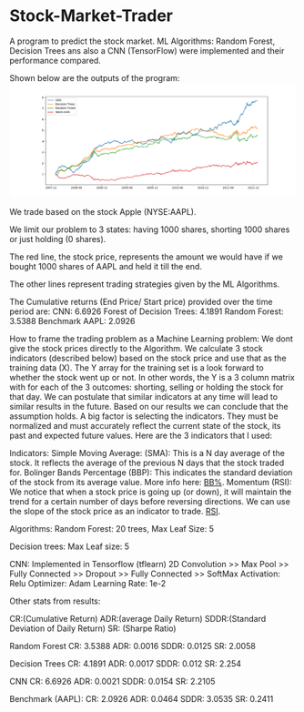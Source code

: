 # Stock-Market-Trader
A program to predict the stock market. ML Algorithms: Random Forest, Decision Trees ans also a CNN (TensorFlow) were implemented and their performance compared.

Shown below are the outputs of the program:
![alt text](https://github.com/AdityaChavan/Stock-Market-Trader/blob/master/Experiment-1.png)

We trade based on the stock Apple (NYSE:AAPL).

We limit our problem to 3 states: having 1000 shares, shorting 1000 shares or just holding (0 shares).

The red line, the stock price, represents the amount we would have if we bought 1000 shares of AAPL and held it till the end.

The other lines represent trading strategies given by the ML Algorithms.

The Cumulative returns (End Price/ Start price) provided over the time period are: 
CNN: 6.6926
Forest of Decision Trees: 4.1891
Random Forest: 3.5388
Benchmark AAPL: 2.0926

How to frame the trading problem as a Machine Learning problem:
We dont give the stock prices directly to the Algorithm. We calculate 3 stock indicators (described below) based on the stock price and use that as the training data (X). The Y array for the training set is a look forward to whether the stock went up or not. In other words, the Y is a 3 column matrix with for each of the 3 outcomes: shorting, selling or holding the stock for that day. 
We can postulate that similar indicators at any time will lead to similar results in the future. Based on our results we can conclude that the assumption holds.
A big factor is selecting the indicators. They must be normalized and must accurately reflect the current state of the stock, its past and expected future values. Here are the 3 indicators that I used:

Indicators:
Simple Moving Average: (SMA):
This is a N day average of the stock. It reflects the average of the previous N days that the stock traded for. 
Bolinger Bands Percentage (BBP):
This indicates the standard deviation of the stock from its average value. More info here: <a href="https://www.tradingview.com/wiki/Bollinger_Bands_%25B_(%25B)" target="_blank">BB%</a>.
Momentum (RSI):
We notice that when a stock price is going up (or down), it will maintain the trend for a certain number of days before reversing directions. We can use the slope of the stock price as an indicator to trade. <a href="https://www.tradingview.com/wiki/Relative_Strength_Index_(RSI)" target="_blank">RSI</a>.

Algorithms:
Random Forest:
20 trees, Max Leaf Size: 5

Decision trees: 
Max Leaf size: 5

CNN: Implemented in Tensorflow (tflearn)
2D Convolution >> Max Pool >> Fully Connected >> Dropout >> Fully Connected >> SoftMax
Activation: Relu 
Optimizer: Adam
Learning Rate: 1e-2

Other stats from results:

CR:(Cumulative Return) ADR:(average Daily Return) SDDR:(Standard Deviation of Daily Return) SR: (Sharpe Ratio)

Random Forest
CR:  3.5388   ADR:  0.0016   SDDR:  0.0125   SR:  2.0058

Decision Trees
CR:  4.1891   ADR:  0.0017   SDDR:  0.012   SR:  2.254

CNN
CR:  6.6926   ADR:  0.0021   SDDR:  0.0154   SR:  2.2105

Benchmark (AAPL):
CR:  2.0926   ADR:  0.0464   SDDR:  3.0535   SR:  0.2411



